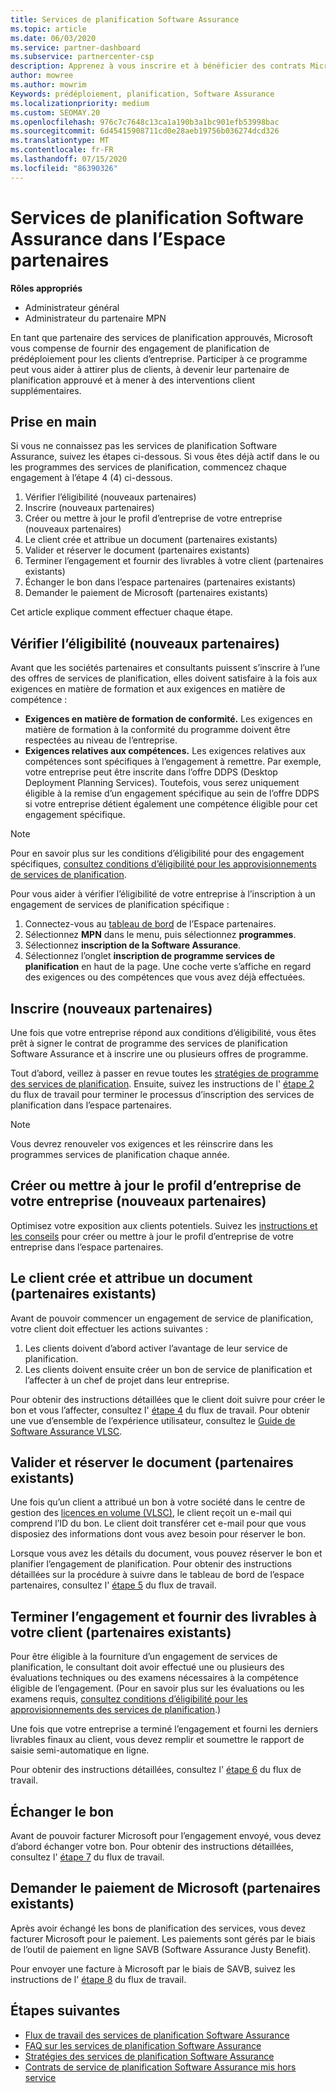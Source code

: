 ```yaml
---
title: Services de planification Software Assurance
ms.topic: article
ms.date: 06/03/2020
ms.service: partner-dashboard
ms.subservice: partnercenter-csp
description: Apprenez à vous inscrire et à bénéficier des contrats Microsoft sur les services de planification afin de pouvoir fournir des services de formation et d’autres services aux clients avec Software Assurance.
author: mowree
ms.author: mowrim
Keywords: prédéploiement, planification, Software Assurance
ms.localizationpriority: medium
ms.custom: SEOMAY.20
ms.openlocfilehash: 976c7c7648c13ca1a190b3a1bc901efb53998bac
ms.sourcegitcommit: 6d45415908711cd0e28aeb19756b036274dcd326
ms.translationtype: MT
ms.contentlocale: fr-FR
ms.lasthandoff: 07/15/2020
ms.locfileid: "86390326"
---
```

# <a name="software-assurance-planning-services-in-partner-center"></a>Services de planification Software Assurance dans l’Espace partenaires

**Rôles appropriés**

- Administrateur général
- Administrateur du partenaire MPN

En tant que partenaire des services de planification approuvés, Microsoft vous compense de fournir des engagement de planification de prédéploiement pour les clients d’entreprise. Participer à ce programme peut vous aider à attirer plus de clients, à devenir leur partenaire de planification approuvé et à mener à des interventions client supplémentaires.

## <a name="get-started"></a>Prise en main

Si vous ne connaissez pas les services de planification Software Assurance, suivez les étapes ci-dessous. Si vous êtes déjà actif dans le ou les programmes des services de planification, commencez chaque engagement à l’étape 4 (4) ci-dessous.

1. Vérifier l’éligibilité (nouveaux partenaires)
2. Inscrire (nouveaux partenaires)
3. Créer ou mettre à jour le profil d’entreprise de votre entreprise (nouveaux partenaires)
4. Le client crée et attribue un document (partenaires existants)
5. Valider et réserver le document (partenaires existants)
6. Terminer l’engagement et fournir des livrables à votre client (partenaires existants)
7. Échanger le bon dans l’espace partenaires (partenaires existants)
8. Demander le paiement de Microsoft (partenaires existants)

Cet article explique comment effectuer chaque étape.

## <a name="verify-eligibility-new-partners"></a>Vérifier l’éligibilité (nouveaux partenaires)

Avant que les sociétés partenaires et consultants puissent s’inscrire à l’une des offres de services de planification, elles doivent satisfaire à la fois aux exigences en matière de formation et aux exigences en matière de compétence :

- **Exigences en matière de formation de conformité.** Les exigences en matière de formation à la conformité du programme doivent être respectées au niveau de l’entreprise.
- **Exigences relatives aux compétences.** Les exigences relatives aux compétences sont spécifiques à l’engagement à remettre. Par exemple, votre entreprise peut être inscrite dans l’offre DDPS (Desktop Deployment Planning Services). Toutefois, vous serez uniquement éligible à la remise d’un engagement spécifique au sein de l’offre DDPS si votre entreprise détient également une compétence éligible pour cet engagement spécifique.

>[!NOTE]
> Pour en savoir plus sur les conditions d’éligibilité pour des engagement spécifiques, [consultez conditions d’éligibilité pour les approvisionnements de services de planification](software-assurance-dps-requirements.md).

Pour vous aider à vérifier l’éligibilité de votre entreprise à l’inscription à un engagement de services de planification spécifique :

1. Connectez-vous au [tableau de bord](https://partner.microsoft.com/dashboard/home) de l’Espace partenaires.
2. Sélectionnez **MPN** dans le menu, puis sélectionnez **programmes**.
3. Sélectionnez **inscription de la Software Assurance**.
4. Sélectionnez l’onglet **inscription de programme services de planification** en haut de la page. Une coche verte s’affiche en regard des exigences ou des compétences que vous avez déjà effectuées.

## <a name="enroll-new-partners"></a>Inscrire (nouveaux partenaires)

Une fois que votre entreprise répond aux conditions d’éligibilité, vous êtes prêt à signer le contrat de programme des services de planification Software Assurance et à inscrire une ou plusieurs offres de programme.

Tout d’abord, veillez à passer en revue toutes les [stratégies de programme des services de planification](https://go.microsoft.com/fwlink/?linkid=2115984). Ensuite, suivez les instructions de l' [étape 2](https://go.microsoft.com/fwlink/?linkid=2115983) du flux de travail pour terminer le processus d’inscription des services de planification dans l’espace partenaires.

>[!NOTE]
> Vous devrez renouveler vos exigences et les réinscrire dans les programmes services de planification chaque année.

## <a name="create-or-update-your-companys-business-profile-new-partners"></a>Créer ou mettre à jour le profil d’entreprise de votre entreprise (nouveaux partenaires)

Optimisez votre exposition aux clients potentiels. Suivez les [instructions et les conseils](https://docs.microsoft.com/partner-center/create-a-marketing-profile) pour créer ou mettre à jour le profil d’entreprise de votre entreprise dans l’espace partenaires.

## <a name="customer-creates-and-assigns-voucher-existing-partners"></a>Le client crée et attribue un document (partenaires existants)

Avant de pouvoir commencer un engagement de service de planification, votre client doit effectuer les actions suivantes :

1. Les clients doivent d’abord activer l’avantage de leur service de planification.
2. Les clients doivent ensuite créer un bon de service de planification et l’affecter à un chef de projet dans leur entreprise.

Pour obtenir des instructions détaillées que le client doit suivre pour créer le bon et vous l’affecter, consultez l' [étape 4](https://go.microsoft.com/fwlink/?linkid=2115983) du flux de travail. Pour obtenir une vue d’ensemble de l’expérience utilisateur, consultez le [Guide de Software Assurance VLSC](https://download.microsoft.com/download/A/7/D/A7D04694-1B1E-4B18-918F-0EDCD43BA2E5/VLSC-Software-Assurance-Guide_en-US.pdf).

## <a name="validate-and-reserve-voucher-existing-partners"></a>Valider et réserver le document (partenaires existants)

Une fois qu’un client a attribué un bon à votre société dans le centre de gestion des [licences en volume (VLSC)](https://www.microsoft.com/Licensing/servicecenter/default.aspx), le client reçoit un e-mail qui comprend l’ID du bon. Le client doit transférer cet e-mail pour que vous disposiez des informations dont vous avez besoin pour réserver le bon.

Lorsque vous avez les détails du document, vous pouvez réserver le bon et planifier l’engagement de planification. Pour obtenir des instructions détaillées sur la procédure à suivre dans le tableau de bord de l’espace partenaires, consultez l' [étape 5](https://go.microsoft.com/fwlink/?linkid=2115983) du flux de travail.

## <a name="complete-engagement-and-provide-deliverables-to-your-customer-existing-partners"></a>Terminer l’engagement et fournir des livrables à votre client (partenaires existants)

Pour être éligible à la fourniture d’un engagement de services de planification, le consultant doit avoir effectué une ou plusieurs des évaluations techniques ou des examens nécessaires à la compétence éligible de l’engagement. (Pour en savoir plus sur les évaluations ou les examens requis, [consultez conditions d’éligibilité pour les approvisionnements des services de planification](software-assurance-dps-requirements.md).)

Une fois que votre entreprise a terminé l’engagement et fourni les derniers livrables finaux au client, vous devez remplir et soumettre le rapport de saisie semi-automatique en ligne.

Pour obtenir des instructions détaillées, consultez l' [étape 6](https://go.microsoft.com/fwlink/?linkid=2115983) du flux de travail.

## <a name="redeem-voucher"></a>Échanger le bon

Avant de pouvoir facturer Microsoft pour l’engagement envoyé, vous devez d’abord échanger votre bon. Pour obtenir des instructions détaillées, consultez l' [étape 7](https://go.microsoft.com/fwlink/?linkid=2115983) du flux de travail.

## <a name="request-payment-from-microsoft-existing-partners"></a>Demander le paiement de Microsoft (partenaires existants)

Après avoir échangé les bons de planification des services, vous devez facturer Microsoft pour le paiement. Les paiements sont gérés par le biais de l’outil de paiement en ligne SAVB (Software Assurance Justy Benefit).

Pour envoyer une facture à Microsoft par le biais de SAVB, suivez les instructions de l' [étape 8](https://go.microsoft.com/fwlink/?linkid=2115983) du flux de travail.

## <a name="next-steps"></a>Étapes suivantes

- [Flux de travail des services de planification Software Assurance](https://go.microsoft.com/fwlink/?linkid=2115983)
- [FAQ sur les services de planification Software Assurance](https://go.microsoft.com/fwlink/?linkid=2116077)
- [Stratégies des services de planification Software Assurance](https://go.microsoft.com/fwlink/?linkid=2115984)
- [Contrats de service de planification Software Assurance mis hors service](https://query.prod.cms.rt.microsoft.com/cms/api/am/binary/RE4sln9)
